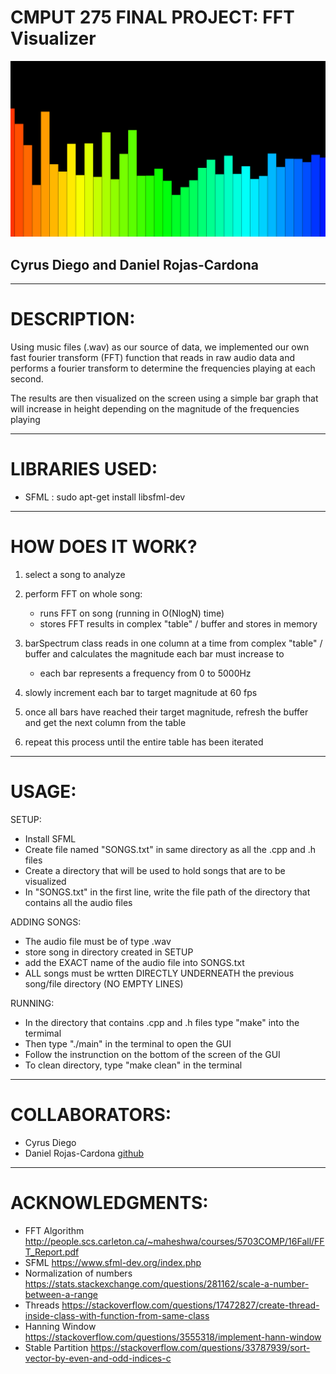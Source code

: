 # CMPUT 275 FINAL PROJECT: FFT Visualizer
![alt text](https://github.com/cyrusdiego/Music_Visualizer/blob/master/demo.png)
## Cyrus Diego and Daniel Rojas-Cardona
--------------------------------------------------------------------------------
# DESCRIPTION:
Using music files (.wav) as our source of data, we implemented our own
fast fourier transform (FFT) function that reads in raw audio data and
performs a fourier transform to determine the frequencies playing at each second.

The results are then visualized on the screen using a simple bar graph that
will increase in height depending on the magnitude of the frequencies playing

--------------------------------------------------------------------------------
# LIBRARIES USED:
- SFML : sudo apt-get install libsfml-dev

--------------------------------------------------------------------------------

# HOW DOES IT WORK?
1) select a song to analyze

2) perform FFT on whole song:
    - runs FFT on song (running in O(NlogN) time)
    - stores FFT results in complex "table" / buffer and stores in memory

3) barSpectrum class reads in one column at a time from complex "table" /
buffer and calculates the magnitude each bar must increase to
    - each bar represents a frequency from 0 to 5000Hz

4) slowly increment each bar to target magnitude at 60 fps

5) once all bars have reached their target magnitude, refresh the buffer
and get the next column from the table

6) repeat this process until the entire table has been iterated
--------------------------------------------------------------------------------

# USAGE:
   SETUP:
   - Install SFML
   - Create file named "SONGS.txt" in same directory as all the .cpp and .h files
   - Create a directory that will be used to hold songs that are to be visualized
   - In "SONGS.txt" in the first line, write the file path of the directory that contains all the audio files

   ADDING SONGS:
   - The audio file must be of type .wav
   - store song in directory created in SETUP
   - add the EXACT name of the audio file into SONGS.txt
   - ALL songs must be wrtten DIRECTLY UNDERNEATH the previous song/file directory (NO EMPTY LINES)

   RUNNING:
   - In the directory that contains  .cpp and .h files type "make" into the termimal
   - Then type "./main" in the terminal to open the GUI
   - Follow the instrunction on the bottom of the screen of the GUI
   - To clean directory, type "make clean" in the terminal

--------------------------------------------------------------------------------

# COLLABORATORS:
- Cyrus Diego 
- Daniel Rojas-Cardona [github](https://github.com/drojasca?tab=repositories)
--------------------------------------------------------------------------------
# ACKNOWLEDGMENTS:
- FFT Algorithm
http://people.scs.carleton.ca/~maheshwa/courses/5703COMP/16Fall/FFT_Report.pdf
- SFML
https://www.sfml-dev.org/index.php
- Normalization of numbers
https://stats.stackexchange.com/questions/281162/scale-a-number-between-a-range
- Threads
https://stackoverflow.com/questions/17472827/create-thread-inside-class-with-function-from-same-class
- Hanning Window
https://stackoverflow.com/questions/3555318/implement-hann-window
- Stable Partition
https://stackoverflow.com/questions/33787939/sort-vector-by-even-and-odd-indices-c
